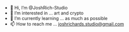 - 👋 Hi, I’m @JoshRich-Studio
- 👀 I’m interested in ... art and crypto
- 🌱 I’m currently learning ... as much as possible
- 📫 How to reach me ... joshrichards.studio@gmail.com 

<!---
JoshRich-Studio/JoshRich-Studio is a ✨ special ✨ repository because its `README.md` (this file) appears on your GitHub profile.
You can click the Preview link to take a look at your changes.
--->
